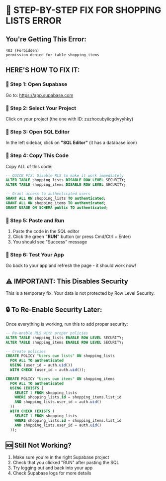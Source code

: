 # 🔴 STEP-BY-STEP FIX FOR SHOPPING LISTS ERROR

## You're Getting This Error:
```
403 (Forbidden)
permission denied for table shopping_items
```

## HERE'S HOW TO FIX IT:

### 📍 Step 1: Open Supabase
Go to: https://app.supabase.com

### 📍 Step 2: Select Your Project
Click on your project (the one with ID: zuzhocubyiicgdvyyhky)

### 📍 Step 3: Open SQL Editor
In the left sidebar, click on **"SQL Editor"** (it has a database icon)

### 📍 Step 4: Copy This Code
Copy ALL of this code:

```sql
-- QUICK FIX: Disable RLS to make it work immediately
ALTER TABLE shopping_lists DISABLE ROW LEVEL SECURITY;
ALTER TABLE shopping_items DISABLE ROW LEVEL SECURITY;

-- Grant access to authenticated users
GRANT ALL ON shopping_lists TO authenticated;
GRANT ALL ON shopping_items TO authenticated;
GRANT USAGE ON SCHEMA public TO authenticated;
```

### 📍 Step 5: Paste and Run
1. Paste the code in the SQL editor
2. Click the green **"RUN"** button (or press Cmd/Ctrl + Enter)
3. You should see "Success" message

### 📍 Step 6: Test Your App
Go back to your app and refresh the page - it should work now!

## ⚠️ IMPORTANT: This Disables Security
This is a temporary fix. Your data is not protected by Row Level Security.

## 🔒 To Re-Enable Security Later:
Once everything is working, run this to add proper security:

```sql
-- Re-enable RLS with proper policies
ALTER TABLE shopping_lists ENABLE ROW LEVEL SECURITY;
ALTER TABLE shopping_items ENABLE ROW LEVEL SECURITY;

-- Create policies
CREATE POLICY "Users own lists" ON shopping_lists
  FOR ALL TO authenticated
  USING (user_id = auth.uid())
  WITH CHECK (user_id = auth.uid());

CREATE POLICY "Users own items" ON shopping_items
  FOR ALL TO authenticated
  USING (EXISTS (
    SELECT 1 FROM shopping_lists
    WHERE shopping_lists.id = shopping_items.list_id
    AND shopping_lists.user_id = auth.uid()
  ))
  WITH CHECK (EXISTS (
    SELECT 1 FROM shopping_lists
    WHERE shopping_lists.id = shopping_items.list_id
    AND shopping_lists.user_id = auth.uid()
  ));
```

## 🆘 Still Not Working?
1. Make sure you're in the right Supabase project
2. Check that you clicked "RUN" after pasting the SQL
3. Try logging out and back into your app
4. Check Supabase logs for more details